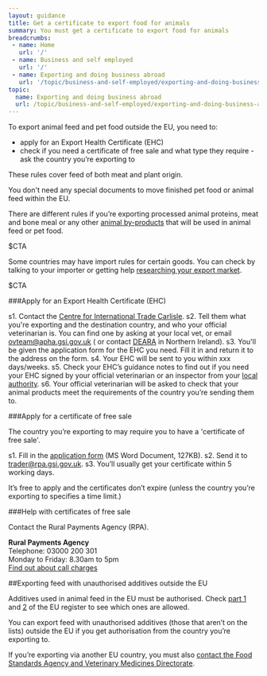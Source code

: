 ```yaml
---
layout: guidance
title: Get a certificate to export food for animals
summary: You must get a certificate to export food for animals
breadcrumbs:
 - name: Home
   url: '/'
 - name: Business and self employed
   url: '/'
 - name: Exporting and doing business abroad
   url: '/topic/business-and-self-employed/exporting-and-doing-business-abroad.html'  
topic:
  name: Exporting and doing business abroad
  url: /topic/business-and-self-employed/exporting-and-doing-business-abroad.html
---
```


To export animal feed and pet food outside the EU, you need to:

- apply for an Export Health Certificate (EHC)
- check if you need a certificate of free sale and what type they require - ask the country you’re exporting to
 
These rules cover feed of both meat and plant origin.

You don't need any special documents to move finished pet food or animal feed within the EU.

There are different rules if you’re exporting processed animal proteins, meat and bone meal or any other [animal by-products](https://govuk-import-export.herokuapp.com/guidance/get-a-licence-to-export-furs-skins-and-other-animal-products.html) that will be used in animal feed or pet food.

$CTA

Some countries may have import rules for certain goods. You can check by talking to your importer or getting help [researching your export market](https://govuk-import-export.herokuapp.com/answer/choosing-export-market-ukti-experimental-sg.html).

$CTA

###Apply for an Export Health Certificate (EHC)

s1. Contact the [Centre for International Trade Carlisle](/government/organisations/animal-and-plant-health-agency/about/access-and-opening#centre-for-international-trade-carlisle).
s2. Tell them what you're exporting and the destination country, and who your official veterinarian is. You can find one by asking at your local vet, or email <ovteam@apha.gsi.gov.uk> ( or contact [DEARA](https://www.daera-ni.gov.uk/contact) in Northern Ireland).
s3. You'll be given the application form for the EHC you need. Fill it in and return it to the address on the form.
s4. Your EHC will be sent to you within xxx days/weeks.
s5. Check your EHC’s guidance notes to find out if you need your EHC signed by your official veterinarian or an inspector from your [local authority](/local-council). 
s6. Your official veterinarian will be asked to check that your animal products meet the requirements of the country you’re sending them to.


###Apply for a certificate of free sale

The country you’re exporting to may require you to have a 'certificate of free sale'.

s1. Fill in the [application form](https://www.gov.uk/government/uploads/system/uploads/attachment_data/file/484868/COFSApplicationExportNonEUFeeding_v2.0.doc) (MS Word Document, 127KB).
s2. Send it to <trader@rpa.gsi.gov.uk>. 
s3. You’ll usually get your certificate within 5 working days.

It’s free to apply and the certificates don’t expire (unless the country you’re exporting to specifies a time limit.)

###Help with certificates of free sale

Contact the Rural Payments Agency (RPA).

**Rural Payments Agency**         
Telephone: 03000 200 301  
Monday to Friday: 8.30am to 5pm  
[Find out about call charges](/call-charges)    

##Exporting feed with unauthorised additives outside the EU

Additives used in animal feed in the EU must be authorised. Check [part 1](http://ec.europa.eu/food/safety/docs/animal-feed-eu-reg-comm_register_feed_additives_1831-03.pdf) and [2](http://ec.europa.eu/food/safety/docs/animal-feed-eu-reg-comm_register_feed_additives_1831-03_annex2.pdf) of the EU register to see which ones are allowed.

You can export feed with unauthorised additives (those that aren’t on the lists) outside the EU if you get authorisation from the country you’re exporting to.

If you’re exporting via another EU country, you must also [contact the Food Standards Agency and Veterinary Medicines Directorate](https://www.food.gov.uk/business-industry/farmingfood/animalfeed/animalfeedlegislation/export-unauthorised-feed).
